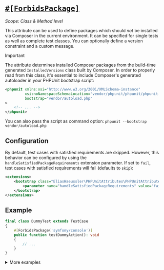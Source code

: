 # [`#[ForbidsPackage]`](../../src/Attribute/ForbidsPackage.php)

_Scope: Class & Method level_

This attribute can be used to define packages which should *not* be
installed via Composer in the current environment. It can be specified
for single tests as well as complete test classes. You can optionally
define a version constraint and a custom message.

> [!IMPORTANT]
> The attribute determines installed Composer packages from the build-time
> generated `InstalledVersions` class built by Composer. In order to properly
> read from this class, it's essential to include Composer's generated
> autoloader in your PHPUnit bootstrap script:
>
> ```xml
> <phpunit xmlns:xsi="http://www.w3.org/2001/XMLSchema-instance"
>          xsi:noNamespaceSchemaLocation="vendor/phpunit/phpunit/phpunit.xsd"
>          bootstrap="vendor/autoload.php"
> >
>     <!-- ... -->
> </phpunit>
> ```
>
> You can also pass the script as command option: `phpunit --bootstrap vendor/autoload.php`

## Configuration

By default, test cases with satisfied requirements are skipped. However, this
behavior can be configured by using the `handleSatisfiedPackageRequirements`
extension parameter. If set to `fail`, test cases with satisfied requirements
will fail (defaults to `skip`):

```xml
<extensions>
    <bootstrap class="EliasHaeussler\PHPUnitAttributes\PHPUnitAttributesExtension">
        <parameter name="handleSatisfiedPackageRequirements" value="fail" />
    </bootstrap>
</extensions>
```

## Example

```php
final class DummyTest extends TestCase
{
    #[ForbidsPackage('symfony/console')]
    public function testDummyAction(): void
    {
        // ...
    }
}
```

<details>
<summary>More examples</summary>

### Forbid explicit Composer package

Class level:

```php
#[ForbidsPackage('symfony/console')]
final class DummyTest extends TestCase
{
    public function testDummyAction(): void
    {
        // Skipped if symfony/console is installed.
    }

    public function testOtherDummyAction(): void
    {
        // Skipped if symfony/console is installed.
    }
}
```

Method level:

```php
final class DummyTest extends TestCase
{
    #[ForbidsPackage('symfony/console')]
    public function testDummyAction(): void
    {
        // Skipped if symfony/console is installed.
    }

    public function testOtherDummyAction(): void
    {
        // Not skipped.
    }
}
```

### Forbid any Composer package matching a given pattern

Class level:

```php
#[ForbidsPackage('symfony/*')]
final class DummyTest extends TestCase
{
    public function testDummyAction(): void
    {
        // Skipped if any symfony/* packages are installed.
    }

    public function testOtherDummyAction(): void
    {
        // Skipped if any symfony/* packages are installed.
    }
}
```

Method level:

```php
final class DummyTest extends TestCase
{
    #[ForbidsPackage('symfony/*')]
    public function testDummyAction(): void
    {
        // Skipped if any symfony/* packages are installed.
    }

    public function testOtherDummyAction(): void
    {
        // Not skipped.
    }
}
```

### Forbid Composer package with given version constraint

Class level:

```php
#[ForbidsPackage('symfony/console', '>= 7')]
final class DummyTest extends TestCase
{
    public function testDummyAction(): void
    {
        // Skipped if installed version of symfony/console is >= 7.
    }

    public function testOtherDummyAction(): void
    {
        // Skipped if installed version of symfony/console is >= 7.
    }
}
```

Method level:

```php
final class DummyTest extends TestCase
{
    #[ForbidsPackage('symfony/console', '>= 7')]
    public function testDummyAction(): void
    {
        // Skipped if installed version of symfony/console is >= 7.
    }

    public function testOtherDummyAction(): void
    {
        // Not skipped.
    }
}
```

### Forbid Composer package and provide custom message

Class level:

```php
#[ForbidsPackage('symfony/console', message: 'This test forbids the Symfony Console.')]
final class DummyTest extends TestCase
{
    public function testDummyAction(): void
    {
        // Skipped if symfony/console is installed, along with custom message.
    }

    public function testOtherDummyAction(): void
    {
        // Skipped if symfony/console is installed, along with custom message.
    }
}
```

Method level:

```php
final class DummyTest extends TestCase
{
    #[ForbidsPackage('symfony/console', message: 'This test forbids the Symfony Console.')]
    public function testDummyAction(): void
    {
        // Skipped if symfony/console is installed, along with custom message.
    }

    public function testOtherDummyAction(): void
    {
        // Not skipped.
    }
}
```

### Forbid Composer package and define custom outcome behavior

Class level:

```php
#[ForbidsPackage('symfony/console', outcomeBehavior: OutcomeBehavior::Fail)]
final class DummyTest extends TestCase
{
    public function testDummyAction(): void
    {
        // Fails if symfony/console is installed.
    }

    public function testOtherDummyAction(): void
    {
        // Fails if symfony/console is installed.
    }
}
```

Method level:

```php
final class DummyTest extends TestCase
{
    #[ForbidsPackage('symfony/console', outcomeBehavior: OutcomeBehavior::Fail)]
    public function testDummyAction(): void
    {
        // Fails if symfony/console is installed.
    }

    public function testOtherDummyAction(): void
    {
        // Does not fail.
    }
}
```

### Multiple requirements

Class level:

```php
#[ForbidsPackage('symfony/console')]
#[ForbidsPackage('guzzlehttp/guzzle')]
final class DummyTest extends TestCase
{
    public function testDummyAction(): void
    {
        // Skipped if symfony/console and/or guzzlehttp/guzzle are installed.
    }

    public function testOtherDummyAction(): void
    {
        // Skipped if symfony/console and/or guzzlehttp/guzzle are installed.
    }
}
```

Method level:

```php
final class DummyTest extends TestCase
{
    #[ForbidsPackage('symfony/console')]
    #[ForbidsPackage('guzzlehttp/guzzle')]
    public function testDummyAction(): void
    {
        // Skipped if symfony/console and/or guzzlehttp/guzzle are installed.
    }

    public function testOtherDummyAction(): void
    {
        // Not skipped.
    }
}
```

</details>
